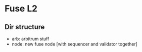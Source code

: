 Fuse L2
=======



## Dir structure

* arb: arbitrum stuff
* node: new fuse node [with sequencer and validator together]
